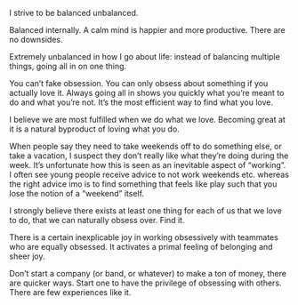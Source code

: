   
I strive to be balanced unbalanced.

Balanced internally. A calm mind is happier and more productive. There are no downsides.

Extremely unbalanced in how I go about life: instead of balancing multiple things, going all in on one thing.

You can’t fake obsession. You can only obsess about something if you actually love it. Always going all in shows you quickly what you’re meant to do and what you’re not. It’s the most efficient way to find what you love.

I believe we are most fulfilled when we do what we love. Becoming great at it is a natural byproduct of loving what you do.

When people say they need to take weekends off to do something else, or take a vacation, I suspect they don’t really like what they’re doing during the week. It’s unfortunate how this is seen as an inevitable aspect of “working”. I often see young people receive advice to not work weekends etc. whereas the right advice imo is to find something that feels like play such that you lose the notion of a “weekend” itself.

I strongly believe there exists at least one thing for each of us that we love to do, that we can naturally obsess over. Find it.

There is a certain inexplicable joy in working obsessively with teammates who are equally obsessed. It activates a primal feeling of belonging and sheer joy.

Don’t start a company (or band, or whatever) to make a ton of money, there are quicker ways. Start one to have the privilege of obsessing with others. There are few experiences like it.